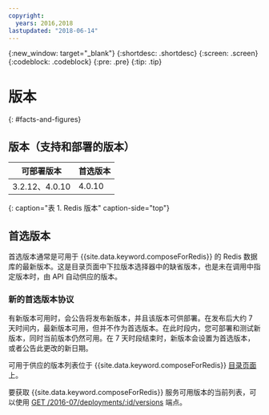```yaml
---
copyright:
  years: 2016,2018
lastupdated: "2018-06-14"
---
```


{:new_window: target="_blank"}
{:shortdesc: .shortdesc}
{:screen: .screen}
{:codeblock: .codeblock}
{:pre: .pre}
{:tip: .tip}

# 版本 
{: #facts-and-figures}

## 版本（支持和部署的版本）

可部署版本|首选版本
----------|-----------
3.2.12、4.0.10|4.0.10
{: caption="表 1. Redis 版本" caption-side="top"}

## 首选版本

首选版本通常是可用于 {{site.data.keyword.composeForRedis}} 的 Redis 数据库的最新版本。这是目录页面中下拉版本选择器中的缺省版本，也是未在调用中指定版本时，由 API 自动供应的版本。

### 新的首选版本协议

有新版本可用时，会公告将发布新版本，并且该版本可供部署。在发布后大约 7 天时间内，最新版本可用，但并不作为首选版本。在此时段内，您可部署和测试新版本，同时当前版本仍然可用。在 7 天时段结束时，新版本会设置为首选版本，或者公告此更改的新日期。

可用于供应的版本列表位于 {{site.data.keyword.composeForRedis}} [目录页面](https://console.{DomainName}/catalog/services/compose-for-redis)上。

要获取 {{site.data.keyword.composeForRedis}} 服务可用版本的当前列表，可以使用 [GET /2016-07/deployments/:id/versions](https://apidocs.compose.com/v1.0/reference#2016-07-get-deployments-versions) 端点。
